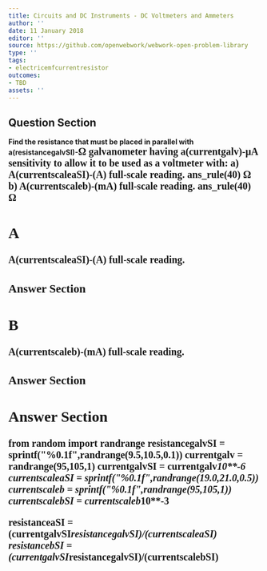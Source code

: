 ```yaml
---
title: Circuits and DC Instruments - DC Voltmeters and Ammeters
author: ''
date: 11 January 2018
editor: ''
source: https://github.com/openwebwork/webwork-open-problem-library
type: ''
tags:
- electricemfcurrentresistor
outcomes:
- TBD
assets: ''
---
```


## Question Section 

<b>
Find the resistance that must be placed in parallel with a(resistancegalvSI)-<span style="font-family: 'Times'; font-size: 20px";>&Omega;<span> galvanometer having a(currentgalv)-<span style="font-family: 'Times'; font-size: 20px";>&mu;A<span> sensitivity to allow it to be used as a voltmeter with:
a) A(currentscaleaSI)-(A) full-scale reading.
ans_rule(40) <span style="font-family: 'Times'; font-size: 20px";>&Omega;<span>
b) A(currentscaleb)-(mA) full-scale reading.
ans_rule(40) <span style="font-family: 'Times'; font-size: 20px";>&Omega;<span>

## A
A(currentscaleaSI)-(A) full-scale reading.
### Answer Section
## B
A(currentscaleb)-(mA) full-scale reading.
### Answer Section


## Answer Section

from random import randrange
resistancegalvSI = sprintf("%0.1f",randrange(9.5,10.5,0.1))
currentgalv = randrange(95,105,1)
currentgalvSI = currentgalv*10**-6
currentscaleaSI = sprintf("%0.1f",randrange(19.0,21.0,0.5))
currentscaleb = sprintf("%0.1f",randrange(95,105,1))
currentscalebSI = currentscaleb*10**-3

resistanceaSI = (currentgalvSI*resistancegalvSI)/(currentscaleaSI)
resistancebSI = (currentgalvSI*resistancegalvSI)/(currentscalebSI)